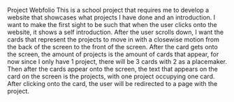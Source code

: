 Project Webfolio
This is a school project that requires me to develop a website that showcases what projects I have done and an introduction. 
I want to make the first sight to be such that when the user clicks onto the website, it shows a self introduction. 
After the user scrolls down, I want the cards that represent the projects to move in with a closewise motion from the back of the screen to the front of the screen.
After the card gets onto the screen, the amount of projects is the amount of cards that appear, for now since I only have 1 project, there will be 3 cards with 2 as a placemaker.
Then after the cards appear onto the screen, the text that appears on the card on the screen is the projects, with one project occupying one card.
After clicking onto the card, the user will be redirected to a page with the project. 
